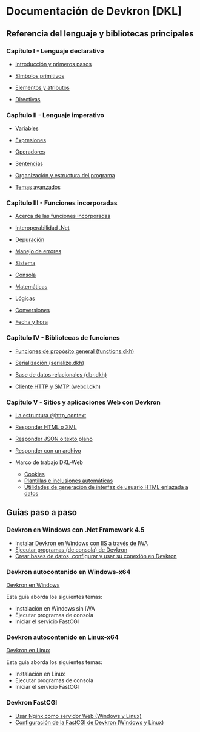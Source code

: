 # Documentación de Devkron [DKL]

## Referencia del lenguaje y bibliotecas principales

### Capítulo I - Lenguaje declarativo

* [Introducción y primeros pasos](Referencia-del-lenguaje-Devkron/Introduccion/Primeros-pasos.md)	

* [Símbolos primitivos](Referencia-del-lenguaje-Devkron/Introduccion/Simbolos-primitivos.md)
  
* [Elementos y atributos](Referencia-del-lenguaje-Devkron/Introduccion/Elementos-y-atributos.md)
  
* [Directivas](Referencia-del-lenguaje-Devkron/Introduccion/Directivas.md)
      
### Capítulo II - Lenguaje imperativo

* [Variables](Referencia-del-lenguaje-Devkron/Lenguaje-imperativo/Variables.md)

* [Expresiones](Referencia-del-lenguaje-Devkron/Lenguaje-imperativo/Expresiones.md)

* [Operadores](Referencia-del-lenguaje-Devkron/Lenguaje-imperativo/Operadores.md)

* [Sentencias](Referencia-del-lenguaje-Devkron/Lenguaje-imperativo/Sentencias.md)

* [Organización y estructura del programa](Referencia-del-lenguaje-Devkron/Lenguaje-imperativo/Organizacion_y_estructura_del_programa.md)

* [Temas avanzados](Referencia-del-lenguaje-Devkron/Lenguaje-imperativo/Temas_avanzados.md)

### Capítulo III - Funciones incorporadas

* [Acerca de las funciones incorporadas](Referencia-del-lenguaje-Devkron/Funciones-incorporadas/acerca-de-las-funciones-incorporadas.md)

* [Interoperabilidad .Net](Referencia-del-lenguaje-Devkron/Funciones-incorporadas/Interoperabilidad-dotNet.md)

* [Depuración](Referencia-del-lenguaje-Devkron/Funciones-incorporadas/depuracion.md)

* [Manejo de errores](Referencia-del-lenguaje-Devkron/Funciones-incorporadas/Manejo-de-errores.md)

* [Sistema](Referencia-del-lenguaje-Devkron/Funciones-incorporadas/Sistema.md)

* [Consola](Referencia-del-lenguaje-Devkron/Funciones-incorporadas/Consola.md)

* [Matemáticas](Referencia-del-lenguaje-Devkron/Funciones-incorporadas/Matematicas.md)

* [Lógicas](Referencia-del-lenguaje-Devkron/Funciones-incorporadas/Logicas.md)

* [Conversiones](Referencia-del-lenguaje-Devkron/Funciones-incorporadas/Conversiones.md)

* [Fecha y hora](Referencia-del-lenguaje-Devkron/Funciones-incorporadas/Fecha-y-hora.md)

### Capítulo IV - Bibliotecas de funciones

* [Funciones de propósito general (functions.dkh)](Bibliotecas-de-funciones/functions/functions.md)

* [Serialización (serialize.dkh)](Bibliotecas-de-funciones/serialize/serialize.md)

* [Base de datos relacionales (dbr.dkh)](Bibliotecas-de-funciones/dbr/dbr.md)

* [Cliente HTTP y SMTP (webcl.dkh)](Bibliotecas-de-funciones/webcl/webcl.md)

### Capítulo V - Sitios y aplicaciones Web con Devkron

* [La estructura @http_context](Sitios-y-aplicaciones-Web-con-DKL/Como-funciona.md)

* [Responder HTML o XML](Sitios-y-aplicaciones-Web-con-DKL/responder-html-xml.md)

* [Responder JSON o texto plano](Sitios-y-aplicaciones-Web-con-DKL/responder-json-text.md)

* [Responder con un archivo](Sitios-y-aplicaciones-Web-con-DKL/responder-archivo.md)

* Marco de trabajo DKL-Web
  * [Cookies](Sitios-y-aplicaciones-Web-con-DKL/cookies.md)
  * [Plantillas e inclusiones automáticas](Sitios-y-aplicaciones-Web-con-DKL/website.md)
  * [Utilidades de generación de interfaz de usuario HTML enlazada a datos](Sitios-y-aplicaciones-Web-con-DKL/uielements.md)

## Guías paso a paso
### Devkron en Windows con .Net Framework 4.5
* [Instalar Devkron en Windows con IIS a través de IWA](Guias-paso-a-paso/Windows/Instalar-DKL-Win-IWA.md)
* [Ejecutar programas (de consola) de Devkron](Guias-paso-a-paso/Windows/ejecutar-consola-dkl.md)
* [Crear bases de datos, configurar y usar su conexión en Devkron](Guias-paso-a-paso/Windows/crear-db-y-conexion.md)

### Devkron autocontenido en Windows-x64
[Devkron en Windows](Guias-paso-a-paso/Windows/Instalar-dkl-winx64.md)

Esta guía aborda los siguientes temas:
  * Instalación en Windows sin IWA
  * Ejecutar programas de consola
  * Iniciar el servicio FastCGI

### Devkron autocontenido en Linux-x64
[Devkron en Linux](Guias-paso-a-paso/Linux/Instalar-dkl-Linux.md)

Esta guía aborda los siguientes temas:
  * Instalación en Linux
  * Ejecutar programas de consola
  * Iniciar el servicio FastCGI

### Devkron FastCGI
* [Usar Nginx como servidor Web (Windows y Linux)](Guias-paso-a-paso/devkron-fastcgi.md)
* [Configuración de la FastCGI de Devkron (Windows y Linux)](Guias-paso-a-paso/devkron-fastcgi.md)
